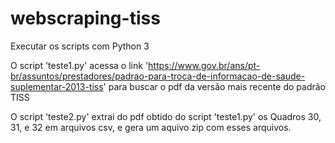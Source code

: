 # webscraping-tiss



Executar os scripts com Python 3 

O script 'teste1.py' acessa o link 'https://www.gov.br/ans/pt-br/assuntos/prestadores/padrao-para-troca-de-informacao-de-saude-suplementar-2013-tiss' para buscar o pdf da versão mais recente do padrão TISS

O script 'teste2.py' extrai do pdf obtido do script 'teste1.py' os Quadros 30, 31, e 32 em arquivos csv, e gera um aquivo zip com esses arquivos.
